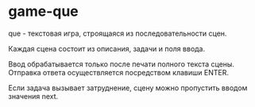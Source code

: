 # game-que

que - текстовая игра, строящаяся из последовательности сцен.

Каждая сцена состоит из описания, задачи и поля ввода.

Ввод обрабатывается только после печати полного текста сцены.
Отправка ответа осуществляется посредством клавиши ENTER.

Если задача вызывает затруднение, сцену можно пропустить 
вводом значения next.

